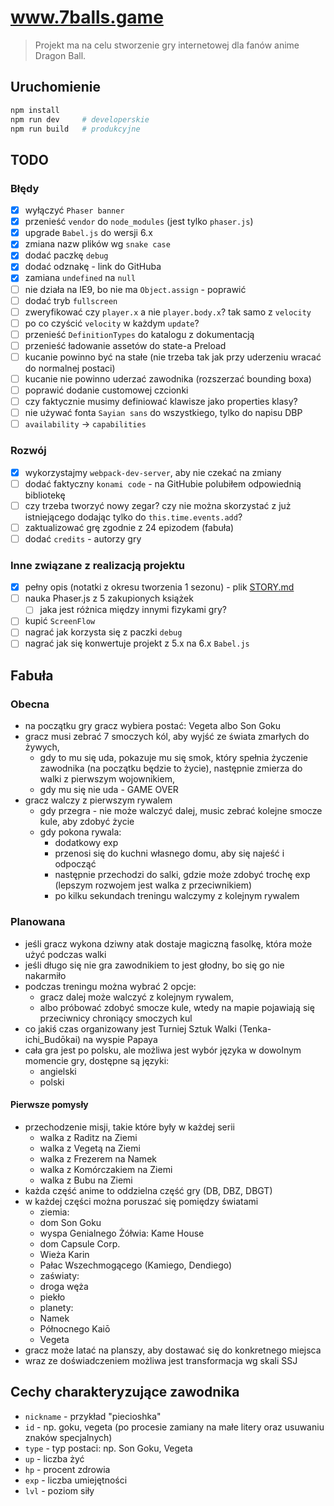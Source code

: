# www.7balls.game

> Projekt ma na celu stworzenie gry internetowej dla fanów anime Dragon Ball.

## Uruchomienie

```bash
npm install
npm run dev     # developerskie
npm run build   # produkcyjne
```

## TODO

### Błędy

* [x] wyłączyć `Phaser banner`
* [x] przenieść `vendor` do `node_modules` (jest tylko `phaser.js`)
* [x] upgrade `Babel.js` do wersji 6.x
* [x] zmiana nazw plików wg `snake case`
* [x] dodać paczkę `debug`
* [x] dodać odznakę - link do GitHuba
* [x] zamiana `undefined` na `null`
* [ ] nie działa na IE9, bo nie ma `Object.assign` - poprawić
* [ ] dodać tryb `fullscreen`
* [ ] zweryfikować czy `player.x` a nie `player.body.x`? tak samo z `velocity`
* [ ] po co czyścić `velocity` w każdym `update`?
* [ ] przenieść `DefinitionTypes` do katalogu z dokumentacją
* [ ] przenieść ładowanie assetów do state-a Preload
* [ ] kucanie powinno być na stałe (nie trzeba tak jak przy uderzeniu wracać do normalnej postaci)
* [ ] kucanie nie powinno uderzać zawodnika (rozszerzać bounding boxa)
* [ ] poprawić dodanie customowej czcionki
* [ ] czy faktycznie musimy definiować klawisze jako properties klasy?
* [ ] nie używać fonta `Sayian sans` do wszystkiego, tylko do napisu DBP
* [ ] `availability` -> `capabilities`

### Rozwój

* [x] wykorzystajmy `webpack-dev-server`, aby nie czekać na zmiany
* [ ] dodać faktyczny `konami code` - na GitHubie polubiłem odpowiednią bibliotekę
* [ ] czy trzeba tworzyć nowy zegar? czy nie można skorzystać z już istniejącego dodając tylko do `this.time.events.add`?
* [ ] zaktualizować grę zgodnie z 24 epizodem (fabuła)
* [ ] dodać `credits` - autorzy gry

### Inne związane z realizacją projektu

* [x] pełny opis (notatki z okresu tworzenia 1 sezonu) - plik [STORY.md](./STORY.md)
* [ ] nauka Phaser.js z 5 zakupionych książek
    * [ ] jaka jest różnica między innymi fizykami gry?
* [ ] kupić `ScreenFlow`
* [ ] nagrać jak korzysta się z paczki `debug`
* [ ] nagrać jak się konwertuje projekt z 5.x na 6.x `Babel.js`

## Fabuła

### Obecna

* na początku gry gracz wybiera postać: Vegeta albo Son Goku
* gracz musi zebrać 7 smoczych kól, aby wyjść ze świata zmarłych do żywych, 
    * gdy to mu się uda, pokazuje mu się smok, który spełnia życzenie zawodnika (na początku będzie to życie), 
    następnie zmierza do walki z pierwszym wojownikiem,
    * gdy mu się nie uda - GAME OVER
* gracz walczy z pierwszym rywalem
    * gdy przegra - nie może walczyć dalej, music zebrać kolejne smocze kule, aby zdobyć życie
    * gdy pokona rywala:
        * dodatkowy exp
        * przenosi się do kuchni własnego domu, aby się najeść i odpocząć
        * następnie przechodzi do salki, gdzie może zdobyć trochę exp (lepszym rozwojem jest walka z przeciwnikiem)
        * po kilku sekundach treningu walczymy z kolejnym rywalem

### Planowana

* jeśli gracz wykona dziwny atak dostaje magiczną fasolkę, która może użyć podczas walki
* jeśli długo się nie gra zawodnikiem to jest głodny, bo się go nie nakarmiło
* podczas treningu można wybrać 2 opcje:
    * gracz dalej może walczyć z kolejnym rywalem,
    * albo próbować zdobyć smocze kule, wtedy na mapie pojawiają się przeciwnicy chroniący smoczych kul
* co jakiś czas organizowany jest Turniej Sztuk Walki (Tenka-ichi_Budōkai) na wyspie Papaya
* cała gra jest po polsku, ale możliwa jest wybór języka w dowolnym momencie gry, dostępne są języki:
    * angielski
    * polski

#### Pierwsze pomysły
 
* przechodzenie misji, takie które były w każdej serii
    * walka z Raditz na Ziemi
    * walka z Vegetą na Ziemi
    * walka z Frezerem na Namek
    * walka z Komórczakiem na Ziemi
    * walka z Bubu na Ziemi
* każda część anime to oddzielna część gry (DB, DBZ, DBGT)
* w każdej części można poruszać się pomiędzy światami
    * ziemia:
    * dom Son Goku
    * wyspa Genialnego Żółwia: Kame House
    * dom Capsule Corp.
    * Wieża Karin
    * Pałac Wszechmogącego (Kamiego, Dendiego)
    * zaświaty:
    * droga węża
    * piekło
    * planety:
    * Namek
    * Północnego Kaiō
    * Vegeta
* gracz może latać na planszy, aby dostawać się do konkretnego miejsca
* wraz ze doświadczeniem możliwa jest transformacja wg skali SSJ

## Cechy charakteryzujące zawodnika

* `nickname` - przykład "piecioshka"
* `id` - np. goku, vegeta (po procesie zamiany na małe litery oraz usuwaniu znaków specjalnych)
* `type` - typ postaci: np. Son Goku, Vegeta
* `up` - liczba żyć
* `hp` - procent zdrowia
* `exp` - liczba umiejętności
* `lvl` - poziom siły 
